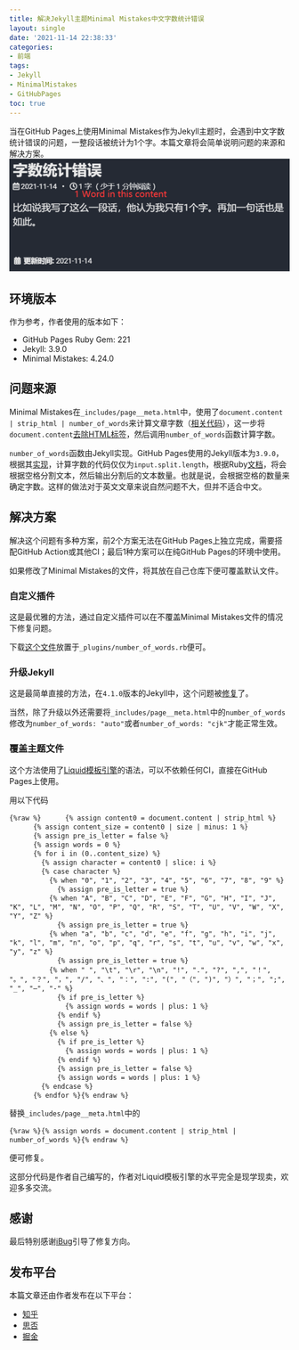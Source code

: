 ```yaml
---
title: 解决Jekyll主题Minimal Mistakes中文字数统计错误
layout: single
date: '2021-11-14 22:38:33'
categories:
- 前端
tags:
- Jekyll
- MinimalMistakes
- GitHubPages
toc: true
---
```


当在GitHub Pages上使用Minimal Mistakes作为Jekyll主题时，会遇到中文字数统计错误的问题，一整段话被统计为1个字。本篇文章将会简单说明问题的来源和解决方案。
![202111142135](/assets\images\202111142135.png)

## 环境版本
作为参考，作者使用的版本如下：
- GitHub Pages Ruby Gem: 221
- Jekyll: 3.9.0
- Minimal Mistakes: 4.24.0

## 问题来源

Minimal Mistakes在`_includes/page__meta.html`中，使用了`document.content | strip_html | number_of_words`来计算文章字数（[相关代码](https://github.com/mmistakes/minimal-mistakes/blob/master/_includes/page__meta.html#L17)），这一步将`document.content`[去除HTML标签](https://shopify.github.io/liquid/filters/strip_html/)，然后调用`number_of_words`函数计算字数。

`number_of_words`函数由Jekyll实现。GitHub Pages使用的Jekyll版本为`3.9.0`，根据其[实现](https://github.com/jekyll/jekyll/blob/v3.9.0/lib/jekyll/filters.rb#L125)，计算字数的代码仅仅为`input.split.length`，根据Ruby[文档](https://ruby-doc.org/core-3.0.2/String.html#method-i-split)，将会根据空格分割文本，然后输出分割后的文本数量。也就是说，会根据空格的数量来确定字数。这样的做法对于英文文章来说自然问题不大，但并不适合中文。

## 解决方案

解决这个问题有多种方案，前2个方案无法在GitHub Pages上独立完成，需要搭配GitHub Action或其他CI；最后1种方案可以在纯GitHub Pages的环境中使用。

如果修改了Minimal Mistakes的文件，将其放在自己仓库下便可覆盖默认文件。

### 自定义插件

这是最优雅的方法，通过自定义插件可以在不覆盖Minimal Mistakes文件的情况下修复问题。

下载[这个文件](https://github.com/iBug/iBug-source/raw/master/_plugins/number_of_words.rb)放置于`_plugins/number_of_words.rb`便可。

### 升级Jekyll

这是最简单直接的方法，在`4.1.0`版本的Jekyll中，这个问题被[修复](https://github.com/jekyll/jekyll/commit/13b72916493d9cfa22eeb0d3cae1d1bb32e2e5c1)了。

当然，除了升级以外还需要将`_includes/page__meta.html`中的`number_of_words`修改为`number_of_words: "auto"`或者`number_of_words: "cjk"`才能正常生效。

### 覆盖主题文件

这个方法使用了[Liquid模板引擎](https://shopify.github.io/liquid/)的语法，可以不依赖任何CI，直接在GitHub Pages上使用。

用以下代码

```
{%raw %}      {% assign content0 = document.content | strip_html %}
      {% assign content_size = content0 | size | minus: 1 %}
      {% assign pre_is_letter = false %}
      {% assign words = 0 %}
      {% for i in (0..content_size) %}
        {% assign character = content0 | slice: i %}
        {% case character %}
          {% when "0", "1", "2", "3", "4", "5", "6", "7", "8", "9" %}
            {% assign pre_is_letter = true %}
          {% when "A", "B", "C", "D", "E", "F", "G", "H", "I", "J", "K", "L", "M", "N", "O", "P", "Q", "R", "S", "T", "U", "V", "W", "X", "Y", "Z" %}
            {% assign pre_is_letter = true %}
          {% when "a", "b", "c", "d", "e", "f", "g", "h", "i", "j", "k", "l", "m", "n", "o", "p", "q", "r", "s", "t", "u", "v", "w", "x", "y", "z" %}
            {% assign pre_is_letter = true %}
          {% when " ", "\t", "\r", "\n", "!", ".", "?", ",", "！", "。", "？", "，", "/", "、", "：", ":", "(", "（", ")", "）", "；", ";", "_", "—", "-" %}
            {% if pre_is_letter %}
              {% assign words = words | plus: 1 %}
            {% endif %}
            {% assign pre_is_letter = false %}
          {% else %}
            {% if pre_is_letter %}
              {% assign words = words | plus: 1 %}
            {% endif %}
            {% assign pre_is_letter = false %}
            {% assign words = words | plus: 1 %}
        {% endcase %}
      {% endfor %}{% endraw %}
```

替换`_includes/page__meta.html`中的

```
{%raw %}{% assign words = document.content | strip_html | number_of_words %}{% endraw %}
```

便可修复。

这部分代码是作者自己编写的，作者对Liquid模板引擎的水平完全是现学现卖，欢迎多多交流。

## 感谢
最后特别感谢[iBug](https://github.com/iBug)引导了修复方向。

## 发布平台
本篇文章还由作者发布在以下平台：
- [知乎](https://zhuanlan.zhihu.com/p/433233271)
- [思否](https://segmentfault.com/a/1190000040957794)
- [掘金](https://juejin.cn/post/7030428338036736037/)
